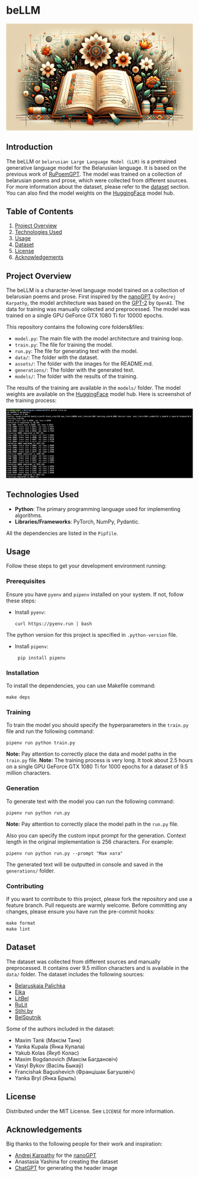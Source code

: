 # beLLM

![header](assets/header.png)


## Introduction

The beLLM or `belarusian Large Language Model (LLM)` is a pretrained generative language model for the Belarusian language. It is based on the previous work
of [RuPoemGPT](https://github.com/gromdimon/ml-random/tree/master/rupoemgpt). The model was trained on a collection of belarusian poems and prose, which
were collected from different sources. For more information about the dataset, please refer to the [dataset](#dataset) section. You can also find the model weights on the [HuggingFace](https://huggingface.co/gromdimon/beLLM) model hub.


## Table of Contents
1. [Project Overview](#project-overview)
2. [Technologies Used](#technologies-used)
3. [Usage](#usage)
4. [Dataset](#dataset)
5. [License](#license)
6. [Acknowledgements](#acknowledgements)


## Project Overview

The beLLM is a character-level language model trained on a collection of belarusian poems and prose.
First inspired by the [nanoGPT](https://github.com/karpathy/nanoGPT) by `Andrej Karpathy`, the model architecture was based on the [GPT-2](https://github.com/openai/gpt-2) by `OpenAI`. 
The data for training was manually collected and preprocessed. The model was trained on a single GPU GeForce GTX 1080 Ti for 10000 epochs.


This repository contains the following core folders&files:
- `model.py`: The main file with the model architecture and training loop.
- `train.py`: The file for training the model.
- `run.py`: The file for generating text with the model.
- `data/`: The folder with the dataset.
- `assets/`: The folder with the images for the README.md.
- `generations/`: The folder with the generated text.
- `models/`: The folder with the results of the training.

The results of the training are available in the `models/` folder. The model weights are available on the [HuggingFace](https://huggingface.co/gromdimon/beLLM) model hub. Here is screenshot of the training process:

![training](assets/training.png)



## Technologies Used

- **Python**: The primary programming language used for implementing algorithms.
- **Libraries/Frameworks**: PyTorch, NumPy, Pydantic.

All the dependencies are listed in the `Pipfile`.


## Usage

Follow these steps to get your development environment running:

### Prerequisites

Ensure you have `pyenv` and `pipenv` installed on your system. If not, follow these steps:

- Install `pyenv`:
  ```{bash}
  curl https://pyenv.run | bash
  ```

The python version for this project is specified in `.python-version` file. 

- Install `pipenv`:
  ```{bash}
   pip install pipenv
   ```

### Installation

To install the dependencies, you can use Makefile command:

```{bash}
make deps
```

### Training

To train the model you should specify the hyperparameters in the `train.py` file and run the following command:

```{bash}
pipenv run python train.py
```

**Note:** Pay attention to correctly place the data and model paths in the `train.py` file.
**Note:** The training process is very long. It took about 2.5 hours on a single GPU GeForce GTX 1080 Ti for 1000 epochs for a dataset of 9.5 million characters.

### Generation

To generate text with the model you can run the following command:

```{bash}
pipenv run python run.py
```

**Note:** Pay attention to correctly place the model path in the `run.py` file.

Also you can specify the custom input prompt for the generation. Context length in the original implementation is 256 characters. For example:

```{bash}
pipenv run python run.py --prompt "Мая хата"
```

The generated text will be outputted in console and saved in the `generations/` folder.

### Contributing

If you want to contribute to this project, please fork the repository and use a feature branch. Pull requests are warmly welcome.
Before committing any changes, please ensure you have run the pre-commit hooks:

```{bash}
make format
make lint
```

## Dataset

The dataset was collected from different sources and manually preprocessed. It contains over 9.5 million characters and is available in the `data/` folder. The dataset includes the following sources:


- [Belaruskaja Palichka](https://knihi.com/)
- [Ejka](https://ejka.ru/)
- [LitBel](https://lit-bel.org/)
- [RuLit](https://www.rulit.me/)
- [Stihi.by](https://stihi.by/)
- [BelSputnik](https://bel.sputnik.by/)

Some of the authors included in the dataset:
- Maxim Tank (Максім Танк) 
- Yanka Kupala (Янка Купала)
- Yakub Kolas (Якуб Колас)
- Maxim Bogdanovich (Максім Багдановіч)
- Vasyl Bykov (Васіль Быкаў)
- Francishak Bagushevich (Францішак Багушэвіч)
- Yanka Bryl (Янка Брыль)


## License

Distributed under the MIT License. See `LICENSE` for more information.

## Acknowledgements

Big thanks to the following people for their work and inspiration:

- [Andrej Karpathy](https://github.com/karpathy) for the [nanoGPT](https://github.com/karpathy/nanoGPT)
- Anastasia Yashina for creating the dataset
- [ChatGPT](https://chat.openai.com/) for generating the header image
